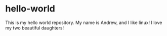 # hello-world
This is my hello world repository.
My name is Andrew, and I like linux!
I love my two beautiful daughters!
